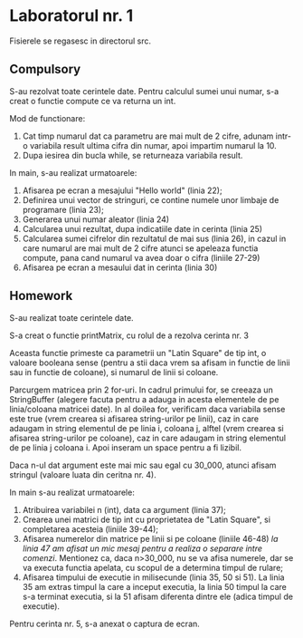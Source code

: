 # Laboratorul nr. 1

Fisierele se regasesc in directorul src. 

## Compulsory

S-au rezolvat toate cerintele date. 
Pentru calculul sumei unui numar, s-a creat o functie compute ce va returna un int.

Mod de functionare:
1. Cat timp numarul dat ca parametru are mai mult de 2 cifre, adunam intr-o variabila result ultima cifra din numar, apoi impartim numarul la 10.
2. Dupa iesirea din bucla while, se returneaza variabila result.

In main, s-au realizat urmatoarele:

1. Afisarea pe ecran a mesajului "Hello world" (linia 22);
2. Definirea unui vector de stringuri, ce contine numele unor limbaje de programare (linia 23);
3. Generarea unui numar aleator (linia 24)
4. Calcularea unui rezultat, dupa indicatiile date in cerinta (linia 25)
5. Calcularea sumei cifrelor din rezultatul de mai sus (linia 26), in cazul in care numarul are mai mult de 2 cifre atunci se apeleaza functia compute, pana cand numarul va avea doar o cifra (liniile 27-29)
6. Afisarea pe ecran a mesaului dat in cerinta (linia 30) 

## Homework

S-au realizat toate cerintele date.

S-a creat o functie printMatrix, cu rolul de a rezolva cerinta nr. 3

Aceasta functie primeste ca parametrii un "Latin Square" de tip int, o valoare booleana sense (pentru a stii daca vrem sa afisam in functie de linii sau in functie de coloane), si numarul de linii si coloane.

Parcurgem matricea prin 2 for-uri.  In cadrul primului for, se creeaza un StringBuffer (alegere facuta pentru a adauga in acesta elementele de pe linia/coloana matricei date). In al doilea for, verificam daca variabila sense este true (vrem crearea si afisarea string-urilor pe linii), caz in care adaugam in string elementul de pe linia i, coloana j, alftel (vrem crearea si afisarea string-urilor pe coloane), caz in care adaugam in string elementul de pe linia j coloana i. Apoi inseram un space pentru a fi lizibil.

Daca n-ul dat argument este mai mic sau egal cu 30_000, atunci afisam stringul (valoare luata din ceritna nr. 4).

In main s-au realizat urmatoarele:
1. Atribuirea variabilei n (int), data ca argument (linia 37);
2. Crearea unei matrici de tip int cu proprietatea de "Latin Square", si completarea acesteia (liniile 39-44);
3. Afisarea numerelor din matrice pe linii si pe coloane (liniile 46-48) *la linia 47 am afisat un mic mesaj pentru a realiza o separare intre comenzi*. Mentionez ca, daca n>30_000, nu se va afisa numerele, dar se va executa functia apelata, cu scopul de a determina timpul de rulare;
4. Afisarea timpului de executie in milisecunde (linia 35, 50 si 51). La linia 35 am extras timpul la care a inceput executia, la linia 50 timpul la care s-a terminat executia, si la 51 afisam diferenta dintre ele (adica timpul de executie).

Pentru cerinta nr. 5, s-a anexat o captura de ecran.
